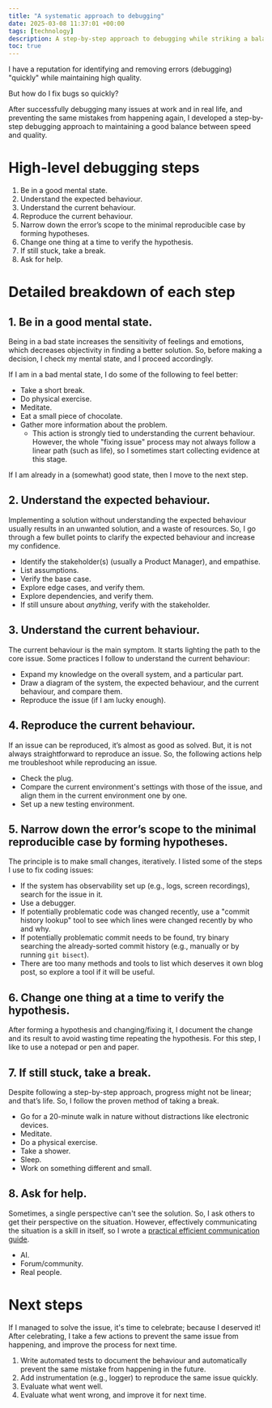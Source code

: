 ```yaml
---
title: "A systematic approach to debugging"
date: 2025-03-08 11:37:01 +00:00
tags: [technology]
description: A step-by-step approach to debugging while striking a balance between speed and quality.
toc: true
---
```


I have a reputation for identifying and removing errors (debugging) "quickly" while maintaining high quality. 

But how do I fix bugs so quickly?

After successfully debugging many issues at work and in real life, and preventing the same mistakes from happening again, I developed a step-by-step debugging approach to maintaining a good balance between speed and quality.

# High-level debugging steps

1. Be in a good mental state.
2. Understand the expected behaviour.
3. Understand the current behaviour.
4. Reproduce the current behaviour.
5. Narrow down the error’s scope to the minimal reproducible case by forming hypotheses.
6. Change one thing at a time to verify the hypothesis.
7. If still stuck, take a break.
8. Ask for help.

# Detailed breakdown of each step

## 1. Be in a good mental state.

Being in a bad state increases the sensitivity of feelings and emotions, which decreases objectivity in finding a better solution. So, before making a decision, I check my mental state, and I proceed accordingly.

If I am in a bad mental state, I do some of the following to feel better:

- Take a short break.
- Do physical exercise.
- Meditate.
- Eat a small piece of chocolate.
- Gather more information about the problem.
	- This action is strongly tied to understanding the current behaviour. However, the whole "fixing issue" process may not always follow a linear path (such as life), so I sometimes start collecting evidence at this stage.

If I am already in a (somewhat) good state, then I move to the next step.

## 2. Understand the expected behaviour.

Implementing a solution without understanding the expected behaviour usually results in an unwanted solution, and a waste of resources. So, I go through a few bullet points to clarify the expected behaviour and increase my confidence.

- Identify the stakeholder(s) (usually a Product Manager), and empathise.
- List assumptions.
- Verify the base case.
- Explore edge cases, and verify them.
- Explore dependencies, and verify them.
- If still unsure about *anything*, verify with the stakeholder.

## 3. Understand the current behaviour.

The current behaviour is the main symptom. It starts lighting the path to the core issue. Some practices I follow to understand the current behaviour:

- Expand my knowledge on the overall system, and a particular part.
- Draw a diagram of the system, the expected behaviour, and the current behaviour, and compare them.
- Reproduce the issue (if I am lucky enough).

## 4. Reproduce the current behaviour.

If an issue can be reproduced, it’s almost as good as solved. But, it is not always straightforward to reproduce an issue. So, the following actions help me troubleshoot while reproducing an issue.

- Check the plug.
- Compare the current environment's settings with those of the issue, and align them in the current environment one by one.
- Set up a new testing environment.

## 5. Narrow down the error’s scope to the minimal reproducible case by forming hypotheses.

The principle is to make small changes, iteratively. I listed some of the steps I use to fix coding issues:

- If the system has observability set up (e.g., logs, screen recordings), search for the issue in it.
- Use a debugger.
- If potentially problematic code was changed recently, use a "commit history lookup" tool to see which lines were changed recently by who and why.
- If potentially problematic commit needs to be found, try binary searching the already-sorted commit history (e.g., manually or by running `git bisect`).
- There are too many methods and tools to list which deserves it own blog post, so explore a tool if it will be useful.

## 6. Change one thing at a time to verify the hypothesis.

After forming a hypothesis and changing/fixing it, I document the change and its result to avoid wasting time repeating the hypothesis. For this step, I like to use a notepad or pen and paper.

## 7. If still stuck, take a break.

Despite following a step-by-step approach, progress might not be linear; and that’s life. So, I follow the proven method of taking a break.

- Go for a 20-minute walk in nature without distractions like electronic devices.
- Meditate.
- Do a physical exercise.
- Take a shower.
- Sleep.
- Work on something different and small.

## 8. Ask for help.

Sometimes, a single perspective can't see the solution. So, I ask others to get their perspective on the situation. However, effectively communicating the situation is a skill in itself, so I wrote a <a href="https://baransblog.com/how-to-communicate-effectively-a-simple-and-practical-guide" target="_blank">practical efficient communication guide</a>.

- AI.
- Forum/community.
- Real people.

# Next steps

If I managed to solve the issue, it's time to celebrate; because I deserved it! After celebrating, I take a few actions to prevent the same issue from happening, and improve the process for next time.

1. Write automated tests to document the behaviour and automatically prevent the same mistake from happening in the future.
2. Add instrumentation (e.g., logger) to reproduce the same issue quickly.
3. Evaluate what went well.
4. Evaluate what went wrong, and improve it for next time.